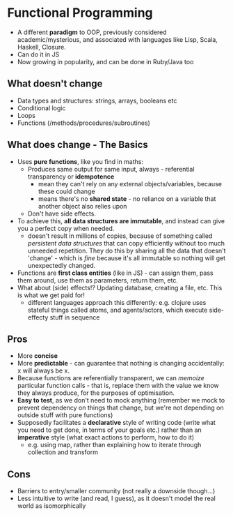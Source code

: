 # Functional Programming

* A different **paradigm** to OOP, previously considered academic/mysterious, and associated with languages like Lisp, Scala, Haskell, Closure.
* Can do it in JS
* Now growing in popularity, and can be done in Ruby/Java too

## What doesn't change

* Data types and structures: strings, arrays, booleans etc
* Conditional logic
* Loops
* Functions (/methods/procedures/subroutines)

## What does change - The Basics

* Uses **pure functions**, like you find in maths:
  - Produces same output for same input, always - referential transparency or **idempotence**
    - mean they can't rely on any external objects/variables, because these could change
    - means there's no **shared state** - no reliance on a variable that another object also relies upon
  - Don't have side effects.
* To achieve this, **all data structures are immutable**, and instead can give you a perfect copy when needed.
  - doesn't result in millions of copies, because of something called *persistent data structures* that can copy efficiently without too much unneeded repetition. They do this by sharing all the data that doesn't 'change' - which is *fine* because it's all immutable so nothing will get unexpectedly changed.
* Functions are **first class entities** (like in JS) - can assign them, pass them around, use them as parameters, return them, etc.
* What about (side) effects!? Updating database, creating a file, etc. This is what we get paid for!
  - different languages approach this differently: e.g. clojure uses stateful things called atoms, and agents/actors, which execute side-effecty stuff in sequence

## Pros

* More **concise**
* More **predictable** - can guarantee that nothing is changing accidentally: x will always be x.
* Because functions are referentially transparent, we can *memoize* particular function calls - that is, replace them with the value we know they always produce, for the purposes of optimisation.
* **Easy to test**, as we don't need to mock anything (remember we mock to prevent dependency on things that change, but we're not depending on outside stuff with pure functions)
* Supposedly facilitates a **declarative** style of writing code (write what you need to get done, in terms of your goals etc.) rather than an **imperative** style (what exact actions to perform, how to do it)
  - e.g. using map, rather than explaining how to iterate through collection and transform

## Cons

* Barriers to entry/smaller community (not really a downside though...)
* Less intuitive to write (and read, I guess), as it doesn't model the real world as isomorphically
